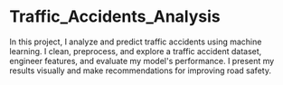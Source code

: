# Traffic_Accidents_Analysis
In this project, I analyze and predict traffic accidents using machine learning. I clean, preprocess, and explore a traffic accident dataset, engineer features, and evaluate my model's performance. I present my results visually and make recommendations for improving road safety.
